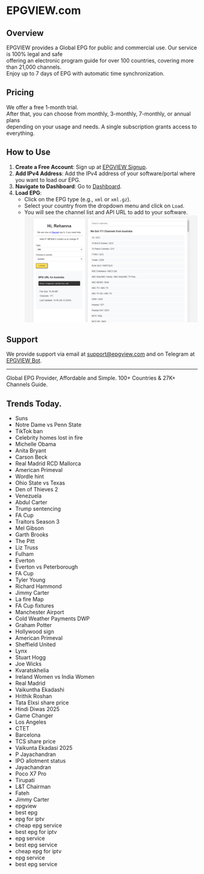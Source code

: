 # EPGVIEW.com



## Overview
EPGVIEW provides a Global EPG for public and commercial use. Our service is 100% legal and safe\
offering an electronic program guide for over 100 countries, covering more than 21,000 channels.\
Enjoy up to 7 days of EPG with automatic time synchronization.

## Pricing
We offer a free 1-month trial. \
After that, you can choose from monthly, 3-monthly, 7-monthly, or annual plans \
depending on your usage and needs. A single subscription grants access to everything.

## How to Use
1. **Create a Free Account**: Sign up at [EPGVIEW Signup](https://epgview.com/signup.php).
2. **Add IPv4 Address**: Add the IPv4 address of your software/portal where you want to load our EPG.
3. **Navigate to Dashboard**: Go to [Dashboard](https://epgview.com/dashboard.php).
4. **Load EPG**:
   - Click on the EPG type (e.g., `xml` or `xml.gz`).
   - Select your country from the dropdown menu and click on `Load`.
   - You will see the channel list and API URL to add to your software.
![EPGVIEW](img/dashboard.png)
## Support
We provide support via email at [support@epgview.com](mailto:support@epgview.com) and on Telegram at [EPGVIEW Bot](https://t.me/epgview_bot).

---

Global EPG Provider, Affordable and Simple. 100+ Countries & 27K+ Channels Guide.

## Trends Today.

- Suns
- Notre Dame vs Penn State
- TikTok ban
- Celebrity homes lost in fire
- Michelle Obama
- Anita Bryant
- Carson Beck
- Real Madrid  RCD Mallorca
- American Primeval
- Wordle hint
- Ohio State vs Texas
- Den of Thieves 2
- Venezuela
- Abdul Carter
- Trump sentencing
- FA Cup
- Traitors Season 3
- Mel Gibson
- Garth Brooks
- The Pitt
- Liz Truss
- Fulham
- Everton
- Everton vs Peterborough
- FA Cup
- Tyler Young
- Richard Hammond
- Jimmy Carter
- La fire Map
- FA Cup fixtures
- Manchester Airport
- Cold Weather Payments DWP
- Graham Potter
- Hollywood sign
- American Primeval
- Sheffield United
- Lynx
- Stuart Hogg
- Joe Wicks
- Kvaratskhelia
- Ireland Women vs India Women
- Real Madrid
- Vaikuntha Ekadashi
- Hrithik Roshan
- Tata Elxsi share price
- Hindi Diwas 2025
- Game Changer
- Los Angeles
- CTET
- Barcelona
- TCS share price
- Vaikunta Ekadasi 2025
- P Jayachandran
- IPO allotment status
- Jayachandran
- Poco X7 Pro
- Tirupati
- L&T Chairman
- Fateh
- Jimmy Carter
- epgview
- best epg
- epg for iptv
- cheap epg service
- best epg for iptv
- epg service
- best epg service
- cheap epg for iptv
- epg service
- best epg service
